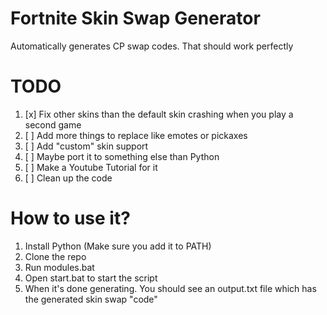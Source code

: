 
# Fortnite Skin Swap Generator
Automatically generates CP swap codes. That should work perfectly
# TODO
 1. [x] Fix other skins than the default skin crashing when you play a second game
 2. [ ] Add more things to replace like emotes or pickaxes
 3. [ ] Add "custom" skin support
 2. [ ] Maybe port it to something else than Python
 3. [ ] Make a Youtube Tutorial for it
 4. [ ] Clean up the code
# How to use it?
 1. Install Python (Make sure you add it to PATH)
 2. Clone the repo
 3. Run modules.bat
 4. Open start.bat to start the script
 5. When it's done generating. You should see an output.txt file which has the generated skin swap "code"

